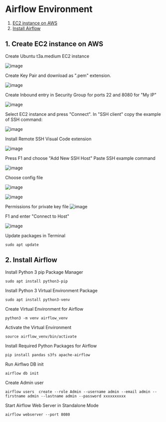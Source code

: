 

# Airflow Environment
1. [EC2 instance on AWS](#ec2instance)
2. [Install Airflow](#install_airflow)

## 1. Create EC2 instance on AWS <a name="ec2instance"></a>

Create Ubuntu t3a.medium EC2 instance

![image](https://github.com/user-attachments/assets/906365ed-f9d0-4334-a278-b4c6fe8027a8)

Create Key Pair and download as ".pem" extension.

![image](https://github.com/user-attachments/assets/8d05eabe-0122-440d-8443-5da5d25484b6)

Create Inbound entry in Security Group for ports 22 and 8080 for "My IP"

![image](https://github.com/user-attachments/assets/62499d2f-9337-4226-bae2-661826556388)


Select EC2 instance and press "Connect". 
In "SSH client" copy the example of SSH command:

![image](https://github.com/user-attachments/assets/8714e5f5-57b5-48bd-9efd-2b741105e630)

Install Remote SSH Visual Code extension 

![image](https://github.com/user-attachments/assets/e526713d-4aed-4ca4-adfd-b680c25788d5)

Press F1 and choose "Add New SSH Host"
Paste SSH example command

![image](https://github.com/user-attachments/assets/10dba711-688b-46b6-8bd6-39a905fa0f6d)

Choose config file

![image](https://github.com/user-attachments/assets/b07b75b8-7ece-409a-831a-78689fecfc87)

![image](https://github.com/user-attachments/assets/e75596fc-50a2-4eac-8def-4a7c47c666d3)

Permissions for private key file
![image](https://github.com/user-attachments/assets/0db15f44-cda4-4d54-8f7d-438cad55ab6b)



F1 and enter "Connect to Host"

![image](https://github.com/user-attachments/assets/0dc43ba0-a4ac-4026-95df-e1fa6bfb381c)

Update packages in Terminal
```
sudo apt update
```

## 2. Install Airflow <a name="install_airflow"></a>

Install Python 3 pip Package Manager
```
sudo apt install python3-pip
```

Install Python 3 Virtual Environment Package
```
sudo apt install python3-venv
```

Create Virtual Environment for Airflow
```
python3 -m venv airflow_venv
```

Activate the Virtual Environment
```
source airflow_venv/bin/activate
```

Install Required Python Packages for Airflow
```
pip install pandas s3fs apache-airflow
```

Run Airflwo DB init

```
airflow db init 
```


Create Admin user
```
airflow users  create --role Admin --username admin --email admin --firstname admin --lastname admin --password xxxxxxxxxx

```

Start Airflow Web Server in Standalone Mode
```
airflow webserver --port 8080

```
